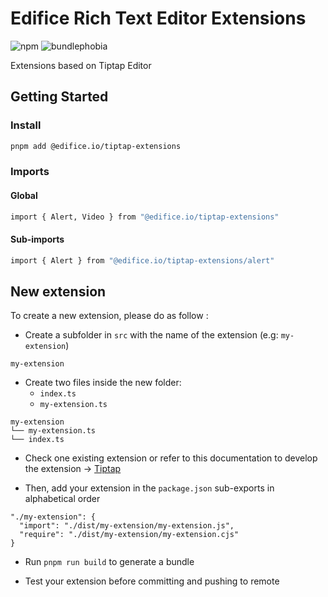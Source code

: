 # Edifice Rich Text Editor Extensions

![npm](https://img.shields.io/npm/v/@edifice.io/tiptap-extensions?style=flat-square)
![bundlephobia](https://img.shields.io/bundlephobia/min/@edifice.io/tiptap-extensions?style=flat-square)

Extensions based on Tiptap Editor

## Getting Started

### Install

```bash
pnpm add @edifice.io/tiptap-extensions
```

### Imports

#### Global

```bash
import { Alert, Video } from "@edifice.io/tiptap-extensions"
```

#### Sub-imports

```bash
import { Alert } from "@edifice.io/tiptap-extensions/alert"
```

## New extension

To create a new extension, please do as follow :

- Create a subfolder in `src` with the name of the extension (e.g: `my-extension`)

```
my-extension
```

- Create two files inside the new folder:
  - `index.ts`
  - `my-extension.ts`

```
my-extension
└── my-extension.ts
└── index.ts
```

- Check one existing extension or refer to this documentation to develop the extension -> [Tiptap](https://tiptap.dev/docs/editor/extensions/custom-extensionsv)

- Then, add your extension in the `package.json` sub-exports in alphabetical order

```
"./my-extension": {
  "import": "./dist/my-extension/my-extension.js",
  "require": "./dist/my-extension/my-extension.cjs"
}
```

- Run `pnpm run build` to generate a bundle

- Test your extension before committing and pushing to remote
